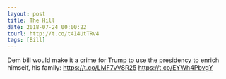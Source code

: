 ```yaml
---
layout: post
title: The Hill
date: 2018-07-24 00:00:22
tourl: http://t.co/t414UtTRv4
tags: [Bill]
---
```

Dem bill would make it a crime for Trump to use the presidency to enrich himself, his family: https://t.co/LMF7vV8R25 https://t.co/EYWh4PbvgY
